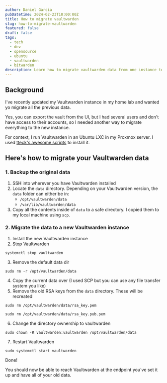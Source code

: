 ```yaml
---
author: Daniel Garcia
pubDatetime: 2024-02-23T10:00:00Z
title: How to migrate vaultwarden
slug: how-to-migrate-vaultwarden
featured: false
draft: false
tags:
  - tech
  - dev
  - opensource
  - ubuntu
  - vaultwarden
  - bitwarden
description: Learn how to migrate vaultwarden data from one instance to another.
---
```


## Background

I've recently updated my Vaultwarden instance in my home lab and wanted yo migrate all the previous data.

Yes, you can export the vault from the UI, but I had several users and don't have access to their accounts, so I needed another way to migrate everything to the new instance.

For context, I run Vaultwarden in an Ubuntu LXC in my Proxmox server. I used [tteck's awesome scripts](https://tteck.github.io/Proxmox/) to install it.

## Here's how to migrate your Vaultwarden data

### 1. Backup the original data

1. SSH into wherever you have Vaultwarden installed
2. Locate the `data` directory.
   Depending on your Vaultwarden version, the `data` folder can either be in:
   - `/opt/vaultwarden/data`
   - `/var/lib/vaultwarden/data`
3. Copy all the contents inside of `data` to a safe directory. I copied them to my local machine using `scp`.

### 2. Migrate the data to a new Vaultwarden instance

1. Install the new Vaultwarden instance
2. Stop Vaultwarden

```
systemctl stop vaultwarden
```

3. Remove the default data dir

```
sudo rm -r /opt/vaultwarden/data
```

4. Copy the current data over (I used SCP but you can use any file transfer system you like)
5. Remove the old RSA keys from the `data` directory. These will be recreated

```
sudo rm /opt/vaultwarden/data/rsa_key.pem
```

```
sudo rm /opt/vaultwarden/data/rsa_key.pub.pem
```

6. Change the directory ownership to vaultwarden

```
sudo chown -R vaultwarden:vaultwarden /opt/vaultwarden/data
```

7. Restart Vaultwarden

```
sudo systemctl start vaultwarden
```

Done!

You should now be able to reach Vaultwarden at the endpoint you've set it up and have all of your old data.
